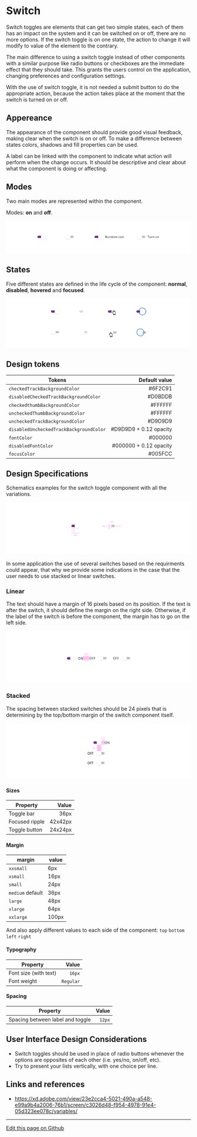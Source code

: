 # Switch

Switch toggles are elements that can get two simple states, each of them has an impact on the system and it can be switched on or off, there are no more options.
If the switch toggle is on one state, the action to change it will modify to value of the element to the contrary.

The main difference to using a switch toggle instead of other components with a similar purpose like radio buttons or checkboxes are the immediate effect that they should take. This grants the users control on the application, changing preferences and configuration settings.

With the use of switch toggle, it is not needed a submit button to do the appropriate action, because the action takes place at the moment that the switch is turned on or off.

## Appereance

The appearance of the component should provide good visual feedback, making clear when the switch is on or off. To make a difference between states colors, shadows and fill properties can be used.

A label can be linked with the component to indicate what action will perform when the change occurs. It should be descriptive and clear about what the component is doing or affecting.

## Modes

Two main modes are represented within the component.

Modes: **on** and **off**.

![Switch modes](images/switch_modes.png)

## States

Five different states are defined in the life cycle of the component: **normal**, **disabled**, **hovered** and **focused**.

![Switch modes](images/switch_states.png)

## Design tokens

| Tokens                                | Default value |
| ------------------------------------- | ------------: |
| `checkedTrackBackgroundColor`           |     #6F2C91 |
| `disabledCheckedTrackBackgroundColor`   |     #D0BDDB |
| `checkedthumbBackgroundColor`           |     #FFFFFF |
| `uncheckedThumbBackgroundColor`         |     #FFFFFF |
| `uncheckedTrackBackgroundColor`         |     #D9D9D9 |
| `disabledUncheckedTrackBackgroundColor` |     #D9D9D9 + 0.12 opacity |
| `fontColor`                             |     #000000 |
| `disabledFontColor`                     |     #000000 + 0.12 opacity |
| `focusColor`                            |     #005FCC |

## Design Specifications

Schematics examples for the switch toggle component with all the variations.

![Switch specifications](images/switch_specs.png)

In some application the use of several switches based on the requirments could appear, that why we provide some indications in the case that the user needs to use stacked or linear switches.

### Linear

The text should have a margin of 16 pixels based on its position. If the text is after the switch, it should define the margin on the right side. Otherwise, if the label of the switch is before the component, the margin has to go on the left side.

![Switch linear structure](images/switch_linear.png)

### Stacked

The spacing between stacked switches should be 24 pixels that is determining by the top/bottom margin of the switch component itself.

![Switch stacked structure](images/switch_stacked.png)

#### Sizes

| Property                   |         Value |
| -------------------------- | ------------: |
| Toggle bar                 |          36px |
| Focused ripple             |       42x42px |
| Toggle button              |       24x24px |

#### Margin

margin | value
-- | --
`xxsmall` | 6px
`xsmall` | 16px
`small` | 24px
`medium` default | 36px
`large` | 48px
`xlarge` | 64px
`xxlarge` | 100px

And also apply different values to each side of the component:
`top` `bottom` `left` `right`

#### Typography

| Property                   |         Value |
| -------------------------- | ------------: |
| Font size (with text)      |        `16px` |
| Font weight                |     `Regular` |

#### Spacing

| Property                   |         Value |
| -------------------------- | ------------: |
| Spacing between label and toggle |        `12px` |



## User Interface Design Considerations

- Switch toggles should be used in place of radio buttons whenever the options are opposites of each other (i.e. yes/no, on/off, etc).
- Try to present your lists vertically, with one choice per line.

## Links and references

- https://xd.adobe.com/view/23e2cca4-5021-490a-a548-e99a9b4a2006-76b1/screen/c3026d48-f954-4978-91e4-05d323ee078c/variables/

____________________________________________________________

[Edit this page on Github](https://github.com/dxc-technology/halstack-style-guide/blob/master/guidelines/components/switch/README.md)

